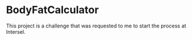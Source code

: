 # BodyFatCalculator
This project is a challenge that was requested to me to start the process at Intersel.
